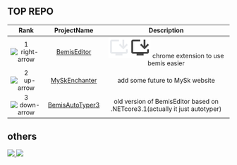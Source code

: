 ## TOP REPO
| Rank | ProjectName | Description |
| :---: | :---: | :---: |
| 1 <img height="10" width="10" src="https://anitrendz.net/regular/main/images/icons/right-arrow.png" alt="right-arrow"></img> | [BemisEditor](https://github.com/keegang6705/BemisEditor) |<a href="https://keegang.000.pe/menu/tools/BemisEditor/"><a href="https://github.com/keegang6705#gh-dark-mode-only"><img src="https://raw.githubusercontent.com/keegang6705/keegang6705/main/icon_install_desktop_24_dark.svg"></img></a><a href="https://github.com/keegang6705#gh-light-mode-only"><img src="https://raw.githubusercontent.com/keegang6705/keegang6705/main/icon_install_desktop_24_light.svg"></img></a></a> chrome extension to use bemis easier |
| 2 <img height="10" width="10" src="https://anitrendz.net/regular/main/images/icons/up-arrow.png" alt="up-arrow"></img> | [MySkEnchanter](https://github.com/keegang6705/MySkEnchanter) | add some future to  MySk website |
| 3 <img height="10" width="10" src="https://anitrendz.net/regular/main/images/icons/down-arrow.png" alt="down-arrow"></img> | [BemisAutoTyper3](https://github.com/keegang6705/BemisAutoTyper3) | old version of BemisEditor based on .NETcore3.1(actually it just autotyper)|

## others
<a href="https://github.com/keegang6705#gh-dark-mode-only">
  <img src="https://github-readme-stats.vercel.app/api/top-langs/?username=keegang6705&layout=compact&theme=dark&size_weight=0.1&count_weight=1&hide=html,css,tex&langs_count=8"></img>
</a>
<a href="https://github.com/keegang6705#gh-light-mode-only">
  <img src="https://github-readme-stats.vercel.app/api/top-langs/?username=keegang6705&layout=compact&size_weight=0.1&count_weight=1&hide=html,css,tex&langs_count=8"></img>
</a>

